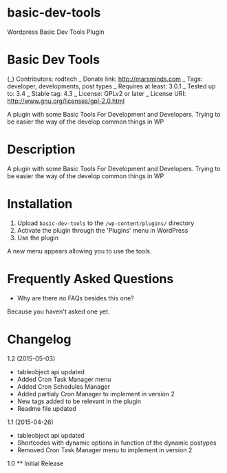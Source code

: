 # basic-dev-tools
Wordpress Basic Dev Tools Plugin

# Basic Dev Tools
(_) Contributors: rodtech
_ Donate link: http://marsminds.com
_ Tags: developer, developments, post types
_ Requires at least: 3.0.1
_ Tested up to: 3.4
_ Stable tag: 4.3
_ License: GPLv2 or later
_ License URI: http://www.gnu.org/licenses/gpl-2.0.html

A plugin with some Basic Tools For Development and Developers.
Trying to be easier the way of the develop common things in WP

# Description

A plugin with some Basic Tools For Development and Developers.
Trying to be easier the way of the develop common things in WP

# Installation

1. Upload `basic-dev-tools` to the `/wp-content/plugins/` directory
2. Activate the plugin through the 'Plugins' menu in WordPress
3. Use the plugin

A new menu appears allowing you to use the tools.

# Frequently Asked Questions

* Why are there no FAQs besides this one?

Because you haven't asked one yet.

# Changelog

1.2 (2015-05-03)
* tableobject api updated
* Added Cron Task Manager menu
* Added Cron Schedules Manager
* Added partialy Cron Manager to implement in version 2
* New tags added to be relevant in the plugin
* Readme file updated

1.1 (2015-04-26)
* tableobject api updated
* Shortcodes with dynamic options in function of the dynamic postypes
* Removed Cron Task Manager menu to implement in version 2

1.0
** Initial Release
